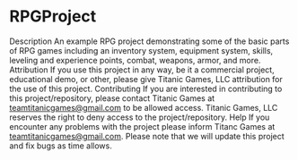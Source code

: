 # RPGProject
Description  An example RPG project demonstrating some of the basic parts of RPG games including an inventory system, equipment system, skills, leveling and experience points, combat, weapons, armor, and more.  Attribution  If you use this project in any way, be it a commercial project, educational demo, or other, please give Titanic Games, LLC attribution for the use of this project.  Contributing  If you are interested in contributing to this project/repository, please contact Titanic Games at teamtitanicgames@gmail.com to be allowed access. Titanic Games, LLC reserves the right to deny access to the project/repository.  Help  If you encounter any problems with the project please inform Titanc Games at teamtitanicgames@gmail.com. Please note that we will update this project and fix bugs as time allows.
